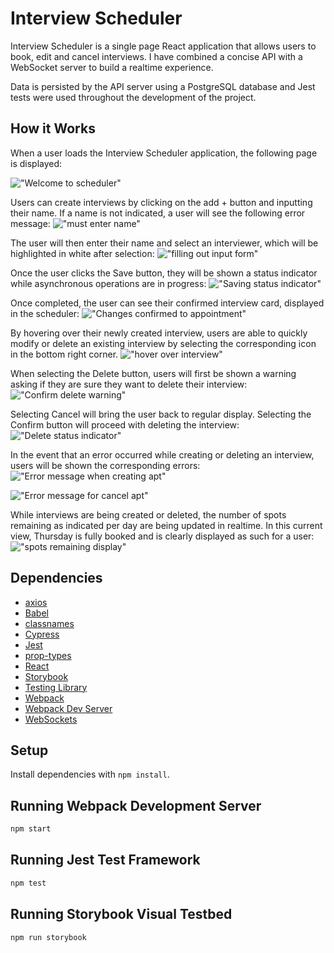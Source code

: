 # Interview Scheduler

Interview Scheduler is a single page React application that allows users to book, edit and cancel interviews.  I have combined a concise API with a WebSocket server to build a realtime experience.

Data is persisted by the API server using a PostgreSQL database and Jest tests were used throughout the development of the project.


## How it Works
When a user loads the Interview Scheduler application, the following page is displayed:

!["Welcome to scheduler"]()

Users can create interviews by clicking on the add + button and inputting their name.  If a name is not indicated, a user will see the following error message:
!["must enter name"]()

The user will then enter their name and select an interviewer, which will be highlighted in white after selection:
!["filling out input form"]()

Once the user clicks the Save button, they will be shown a status indicator while asynchronous operations are in progress:
!["Saving status indicator"]()

Once completed, the user can see their confirmed interview card, displayed in the scheduler:
!["Changes confirmed to appointment"]()

By hovering over their newly created interview, users are able to quickly modify or delete an existing interview by selecting the corresponding icon in the bottom right corner.
!["hover over interview"]()

When selecting the Delete button, users will first be shown a warning asking if they are sure they want to delete their interview:
!["Confirm delete warning"]()

Selecting Cancel will bring the user back to regular display. Selecting the Confirm button will proceed with deleting the interview:
!["Delete status indicator"]()

In the event that an error occurred while creating or deleting an interview, users will be shown the corresponding errors:
!["Error message when creating apt"]()

!["Error message for cancel apt"]()

While interviews are being created or deleted, the number of spots remaining as indicated per day are being updated in realtime.  In this current view, Thursday is fully booked and is clearly displayed as such for a user:
!["spots remaining display"]()

## Dependencies

- [axios](https://axios-http.com/)
- [Babel](https://babeljs.io/)
- [classnames](https://github.com/JedWatson/classnames#readme)
- [Cypress](https://www.cypress.io/)
- [Jest](https://jestjs.io/)
- [prop-types](https://github.com/facebook/prop-types)
- [React](https://reactjs.org/)
- [Storybook](https://storybook.js.org/)
- [Testing Library](https://testing-library.com/)
- [Webpack](https://webpack.js.org/)
- [Webpack Dev Server](https://github.com/webpack/webpack-dev-server)
- [WebSockets](https://developer.mozilla.org/en-US/docs/Web/API/WebSockets_API)


## Setup

Install dependencies with `npm install`.

## Running Webpack Development Server

```sh
npm start
```

## Running Jest Test Framework

```sh
npm test
```

## Running Storybook Visual Testbed

```sh
npm run storybook
```